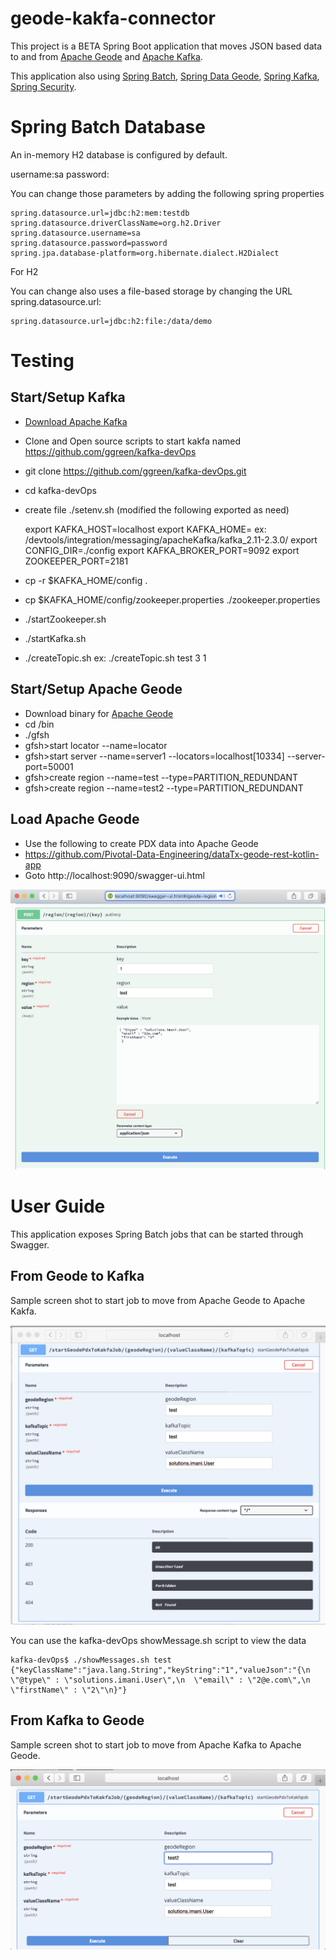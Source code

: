 # geode-kakfa-connector

This project is a BETA Spring Boot application that moves JSON based data to and from
 [Apache Geode](https://geode.apache.org/) and [Apache Kafka](https://kafka.apache.org/).
 
 
This application also using [Spring Batch](https://spring.io/projects/spring-batch), [Spring Data Geode](https://spring.io/projects/spring-data-geode), [Spring Kafka](https://spring.io/projects/spring-kafka), 
 [Spring Security](https://spring.io/projects/spring-security).


# Spring Batch Database


An in-memory H2 database is configured by default.

username:sa 
password:<empty>
 
You can change those parameters by adding the 
following spring properties
 

    spring.datasource.url=jdbc:h2:mem:testdb
    spring.datasource.driverClassName=org.h2.Driver
    spring.datasource.username=sa
    spring.datasource.password=password
    spring.jpa.database-platform=org.hibernate.dialect.H2Dialect

For H2

You can change also uses a file-based storage by changing the URL
spring.datasource.url:

    spring.datasource.url=jdbc:h2:file:/data/demo

# Testing

## Start/Setup Kafka

- [Download Apache Kafka](https://kafka.apache.org/downloads)
- Clone and Open source scripts to start kakfa named https://github.com/ggreen/kafka-devOps
- git clone https://github.com/ggreen/kafka-devOps.git
- cd kafka-devOps
- create file ./setenv.sh (modified the following exported as need)

    export KAFKA_HOST=localhost
    export KAFKA_HOME=<install-direct> ex: /devtools/integration/messaging/apacheKafka/kafka_2.11-2.3.0/
    export CONFIG_DIR=./config
    export KAFKA_BROKER_PORT=9092
    export ZOOKEEPER_PORT=2181
    
- cp -r $KAFKA_HOME/config .
- cp $KAFKA_HOME/config/zookeeper.properties ./zookeeper.properties
- ./startZookeeper.sh
- ./startKafka.sh
- ./createTopic.sh <topic> <partitions> <replication-factor> ex: ./createTopic.sh test 3 1


## Start/Setup Apache Geode


- Download binary for [Apache Geode](https://geode.apache.org/releases/)
- cd <APACHE-GEODE-DIR>/bin
- ./gfsh
- gfsh>start locator --name=locator
- gfsh>start server --name=server1 --locators=localhost[10334] --server-port=50001
- gfsh>create region --name=test --type=PARTITION_REDUNDANT
- gfsh>create region --name=test2 --type=PARTITION_REDUNDANT

## Load Apache Geode

- Use the following to create PDX data into Apache Geode
- https://github.com/Pivotal-Data-Engineering/dataTx-geode-rest-kotlin-app
- Goto http://localhost:9090/swagger-ui.html

![puts](docs/images/geode-rest-pdx-put.png)

# User Guide

This application exposes Spring Batch 
jobs that can be started through Swagger.


## From Geode to Kafka

Sample screen shot to start job to move from Apache Geode
to Apache Kakfa.

![from Geode to Kakfa](docs/images/job-geode-kafka.png)


You can use the kafka-devOps showMessage.sh script to view the data


    kafka-devOps$ ./showMessages.sh test
    {"keyClassName":"java.lang.String","keyString":"1","valueJson":"{\n  \"@type\" : \"solutions.imani.User\",\n  \"email\" : \"2@e.com\",\n  \"firstName\" : \"2\"\n}"}
 

## From Kafka to Geode

Sample screen shot to start job to move from Apache Kafka
to Apache Geode.

![from Kafka to Geode](docs/images/job-kafka-to-geode.png)